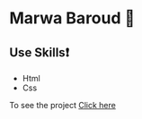# Marwa Baroud :pouting_face:
## Use Skills:exclamation:
* Html
* Css

To see the project [Click here](https://marwabaroud.github.io/beauty/)
